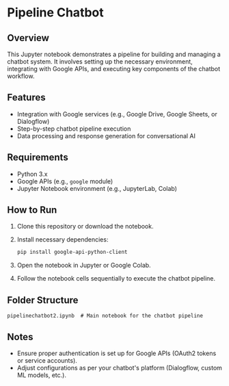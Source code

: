 
# Pipeline Chatbot 

## Overview

This Jupyter notebook demonstrates a pipeline for building and managing a chatbot system. It involves setting up the necessary environment, integrating with Google APIs, and executing key components of the chatbot workflow.

## Features

* Integration with Google services (e.g., Google Drive, Google Sheets, or Dialogflow)
* Step-by-step chatbot pipeline execution
* Data processing and response generation for conversational AI

## Requirements

* Python 3.x
* Google APIs (e.g., `google` module)
* Jupyter Notebook environment (e.g., JupyterLab, Colab)

## How to Run

1. Clone this repository or download the notebook.
2. Install necessary dependencies:

   ```bash
   pip install google-api-python-client
   ```
3. Open the notebook in Jupyter or Google Colab.
4. Follow the notebook cells sequentially to execute the chatbot pipeline.

## Folder Structure

```
pipelinechatbot2.ipynb  # Main notebook for the chatbot pipeline
```

## Notes

* Ensure proper authentication is set up for Google APIs (OAuth2 tokens or service accounts).
* Adjust configurations as per your chatbot's platform (Dialogflow, custom ML models, etc.).




